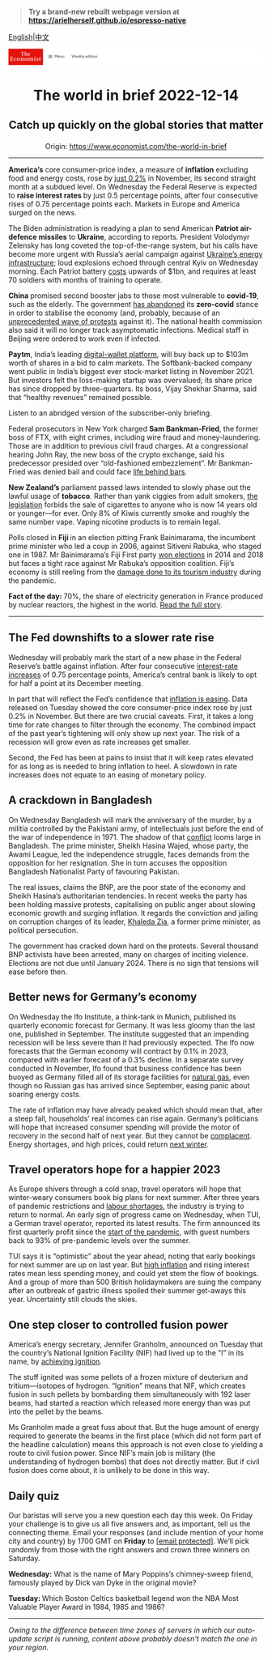> **Try a brand-new rebuilt webpage version at https://arielherself.github.io/espresso-native**

[English](https://github.com/arielherself/espresso/blob/main/README.md)|[中文](https://github-com.translate.goog/arielherself/espresso/blob/main/README.md?_x_tr_sl=en&_x_tr_tl=zh-CN&_x_tr_hl=zh-CN&_x_tr_pto=wapp)



![The Economist](menubar.png)

# <p align="center">The world in brief 2022-12-14</p>

## <p align="center">Catch up quickly on the global stories that matter</p>

<p align="center">Origin: <a href="https://www.economist.com/the-world-in-brief">https://www.economist.com/the-world-in-brief</a><hr>

<strong>America’s</strong> core consumer-price index, a measure of <strong>inflation</strong> excluding food and energy costs, rose by [just 0.2%](https://www.economist.com/finance-and-economics/2022/12/13/americas-inflation-fever-may-be-breaking-at-last) in November, its second straight month at a subdued level. On Wednesday the Federal Reserve is expected to <strong>raise interest rates </strong>by just 0.5 percentage points, after four consecutive rises of 0.75 percentage points each. Markets in Europe and America surged on the news.

The Biden administration is readying a plan to send American <strong>Patriot air-defence missiles</strong> to <strong>Ukraine</strong>, according to reports. President Volodymyr Zelensky has long coveted the top-of-the-range system, but his calls have become more urgent with Russia’s aerial campaign against [Ukraine’s energy infrastructure](https://www.economist.com/europe/2022/11/01/keeping-ukraine-from-freezing-this-winter); loud explosions echoed through central Kyiv on Wednesday morning. Each Patriot battery [costs](https://www.economist.com/europe/2022/10/11/how-the-west-is-helping-ukraine-beat-russias-missiles) upwards of $1bn, and requires at least 70 soldiers with months of training to operate.

<strong>China </strong>promised second booster jabs to those most vulnerable to <strong>covid-19</strong>, such as the elderly<em>. </em>The government [has abandoned](https://www.economist.com/china/2022/12/13/how-chinese-people-are-dealing-with-the-spread-of-covid-19) its <strong>zero-covid</strong> stance in order to stabilise the economy (and, probably, because of an [unprecedented wave of protests](https://www.economist.com/leaders/2022/12/01/xi-jinpings-zero-covid-policy-has-turned-a-health-crisis-into-a-political-one) against it). The national health commission also said it will no longer track asymptomatic infections. Medical staff in Beijing were ordered to work even if infected. 

<strong>Paytm</strong>, India’s leading [digital-wallet platform](https://www.economist.com/finance-and-economics/2019/06/08/indians-are-switching-to-digital-payments-in-droves), will buy back up to $103m worth of shares in a bid to calm markets. The Softbank-backed company went public in India’s biggest ever stock-market listing in November 2021. But investors felt the loss-making startup was overvalued; its share price has since dropped by three-quarters. Its boss, Vijay Shekhar Sharma, said that “healthy revenues” remained possible.

Listen to an abridged version of the subscriber-only briefing.

Federal prosecutors in New York charged <strong>Sam Bankman-Fried</strong>, the former boss of FTX, with eight crimes, including wire fraud and money-laundering. Those are in addition to previous civil fraud charges. At a congressional hearing John Ray, the new boss of the crypto exchange, said his predecessor presided over “old-fashioned embezzlement”. Mr Bankman-Fried was denied bail and could face [life behind bars](https://www.economist.com/finance-and-economics/2022/12/13/sam-bankman-fried-faces-many-years-in-jail).

<strong>New Zealand’s </strong>parliament passed laws intended to slowly phase out the lawful usage of <strong>tobacco</strong>. Rather than yank ciggies from adult smokers, [the legislation](https://www.economist.com/leaders/2021/12/17/new-zealands-plan-to-outlaw-smoking-for-the-next-generation-is-misguided) forbids the sale of cigarettes to anyone who is now 14 years old or younger—for ever. Only 8% of Kiwis currently smoke and roughly the same number vape. Vaping nicotine products is to remain legal.

Polls closed in <strong>Fiji </strong>in an election pitting Frank Bainimarama, the incumbent prime minister who led a coup in 2006, against Sitiveni Rabuka, who staged one in 1987. Mr Bainimarama’s Fiji First party [won elections](https://www.economist.com/asia/2018/11/17/fijis-coup-makers-act-democratic) in 2014 and 2018 but faces a tight race against Mr Rabuka’s opposition coalition. Fiji’s economy is still reeling from the [damage done to its tourism industry](https://www.economist.com/asia/2021/10/23/restarting-asian-tourism-will-be-harder-than-shutting-it-down) during the pandemic.

<strong>Fact of the day: </strong>70%, the share of electricity generation in France produced by nuclear reactors, the highest in the world. [Read the full story](https://www.economist.com/business/2022/12/12/can-the-french-nuclear-industry-avoid-meltdown).

----------

## The Fed downshifts to a slower rate rise

Wednesday will probably mark the start of a new phase in the Federal Reserve’s battle against inflation. After four consecutive [interest-rate increases](https://www.economist.com/finance-and-economics/2022/11/02/the-fed-delivers-another-jumbo-rate-rise-and-its-far-from-done) of 0.75 percentage points, America’s central bank is likely to opt for half a point at its December meeting. 

In part that will reflect the Fed’s confidence that [inflation is easing](https://www.economist.com/finance-and-economics/2022/12/07/inflation-is-falling-but-not-enough). Data released on Tuesday showed the core consumer-price index rose by just 0.2% in November. But there are two crucial caveats. First, it takes a long time for rate changes to filter through the economy. The combined impact of the past year’s tightening will only show up next year. The risk of a recession will grow even as rate increases get smaller.

Second, the Fed has been at pains to insist that it will keep rates elevated for as long as is needed to bring inflation to heel. A slowdown in rate increases does not equate to an easing of monetary policy.

## A crackdown in Bangladesh

On Wednesday Bangladesh will mark the anniversary of the murder, by a militia controlled by the Pakistani army, of intellectuals just before the end of the war of independence in 1971. The shadow of that [conflict](https://www.economist.com/1843/2017/03/28/virtual-revenge-is-sweet-in-bangladesh) looms large in Bangladesh. The prime minister, Sheikh Hasina Wajed, whose party, the Awami League, led the independence struggle, faces demands from the opposition for her resignation. She in turn accuses the opposition Bangladesh Nationalist Party of favouring Pakistan. 

The real issues, claims the BNP, are the poor state of the economy and Sheikh Hasina’s authoritarian tendencies. In recent weeks the party has been holding massive protests, capitalising on public anger about slowing economic growth and surging inflation. It regards the conviction and jailing on corruption charges of its leader, [​​Khaleda Zia](https://www.economist.com/asia/2018/02/08/the-conviction-of-khaleda-zia-hobbles-bangladeshs-opposition), a former prime minister, as political persecution. 

The government has cracked down hard on the protests. Several thousand BNP activists have been arrested, many on charges of inciting violence. Elections are not due until January 2024. There is no sign that tensions will ease before then.

## Better news for Germany’s economy

On Wednesday the Ifo Institute, a think-tank in Munich, published its quarterly economic forecast for Germany. It was less gloomy than the last one, published in September. The institute suggested that an impending recession will be less severe than it had previously expected. The Ifo now forecasts that the German economy will contract by 0.1% in 2023, compared with earlier forecast of a 0.3% decline. In a separate survey conducted in November, Ifo found that business confidence has been buoyed as Germany filled all of its storage facilities for [natural gas](https://www.economist.com/business/2022/12/01/meet-the-man-who-may-decide-the-fate-of-german-industry), even though no Russian gas has arrived since September, easing panic about soaring energy costs. 

The rate of inflation may have already peaked which should mean that, after a steep fall, households’ real incomes can rise again. Germany’s politicians will hope that increased consumer spending will provide the motor of recovery in the second half of next year. But they cannot be [complacent](https://www.economist.com/leaders/2022/10/13/europe-is-growing-complacent-about-its-energy-crisis). Energy shortages, and high prices, could return [next winter](https://www.economist.com/europe/2022/09/29/europes-next-energy-crunch). 

## Travel operators hope for a happier 2023

As Europe shivers through a cold snap, travel operators will hope that winter-weary consumers book big plans for next summer. After three years of pandemic restrictions and [labour shortages](https://www.economist.com/europe/2022/07/07/travel-chaos-in-europe-is-a-glimpse-of-a-future-with-few-spare-workers), the industry is trying to return to normal. An early sign of progress came on Wednesday, when TUI, a German travel operator, reported its latest results. The firm announced its first quarterly profit since the [start of the pandemic](https://www.economist.com/the-world-ahead/2022/11/14/take-that-covid-revenge-tourism-takes-off), with guest numbers back to 93% of pre-pandemic levels over the summer.

TUI says it is “optimistic” about the year ahead, noting that early bookings for next summer are up on last year. But [high inflation](https://www.economist.com/finance-and-economics/2022/08/31/europe-is-heading-for-recession-how-bad-will-it-be) and rising interest rates mean less spending money, and could yet stem the flow of bookings. And a group of more than 500 British holidaymakers are suing the company after an outbreak of gastric illness spoiled their summer get-aways this year. Uncertainty still clouds the skies.

## One step closer to controlled fusion power

America’s energy secretary, Jennifer Granholm, announced on Tuesday that the country’s National Ignition Facility (NIF) had lived up to the “I” in its name, by [achieving ignition](https://www.economist.com/science-and-technology/2022/12/13/controlled-fusion-power-is-little-nearer-now-than-it-was-a-week-ago). 

The stuff ignited was some pellets of a frozen mixture of deuterium and tritium—isotopes of hydrogen. “Ignition” means that NIF, which creates fusion in such pellets by bombarding them simultaneously with 192 laser beams, had started a reaction which released more energy than was put into the pellet by the beams. 

Ms Granholm made a great fuss about that. But the huge amount of energy required to generate the beams in the first place (which did not form part of the headline calculation) means this approach is not even close to yielding a route to civil fusion power. Since NIF’s main job is military (the understanding of hydrogen bombs) that does not directly matter. But if civil fusion does come about, it is unlikely to be done in this way.

## Daily quiz

Our baristas will serve you a new question each day this week. On Friday your challenge is to give us all five answers and, as important, tell us the connecting theme. Email your responses (and include mention of your home city and country) by 1700 GMT on <strong>Friday</strong> to [<span class="__cf_email__" data-cfemail="1647637f6c53656664736565795673757978797b7f65623875797b">[email&#160;protected]</span>](https://mail.google.com/mail/?view=cm&amp;fs=1&amp;tf=1&amp;to=QuizEspresso@economist.com). We’ll pick randomly from those with the right answers and crown three winners on Saturday.

<strong>Wednesday:</strong> What is the name of Mary Poppins’s chimney-sweep friend, famously played by Dick van Dyke in the original movie?

<strong>Tuesday: </strong>Which Boston Celtics basketball legend won the NBA Most Valuable Player Award in 1984, 1985 and 1986?

----------

*Owing to the difference between time zones of servers in which our auto-update script is running, content above probably doesn't match the one in your region.*
